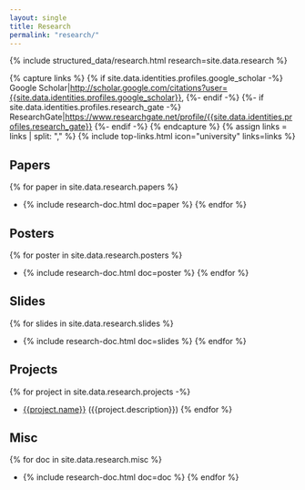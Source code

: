 ```yaml
---
layout: single
title: Research
permalink: "research/"
---
```

{% include structured_data/research.html research=site.data.research %}

{% capture links %}
{% if site.data.identities.profiles.google_scholar -%}
Google Scholar|http://scholar.google.com/citations?user={{site.data.identities.profiles.google_scholar}},
{%- endif -%}
{%- if site.data.identities.profiles.research_gate -%}
ResearchGate|https://www.researchgate.net/profile/{{site.data.identities.profiles.research_gate}}
{%- endif -%}
{% endcapture %}
{% assign links = links | split: "," %}
{% include top-links.html icon="university" links=links %}


## Papers
{% for paper in site.data.research.papers %}
- {% include research-doc.html doc=paper %}
{% endfor %}


## Posters
{% for poster in site.data.research.posters %}
- {% include research-doc.html doc=poster %}
{% endfor %}


## Slides
{% for slides in site.data.research.slides %}
- {% include research-doc.html doc=slides %}
{% endfor %}


## Projects
{% for project in site.data.research.projects -%}
- [{{project.name}}]({{project.url}}) ({{project.description}})
{% endfor %}


## Misc
{% for doc in site.data.research.misc %}
- {% include research-doc.html doc=doc %}
{% endfor %}
